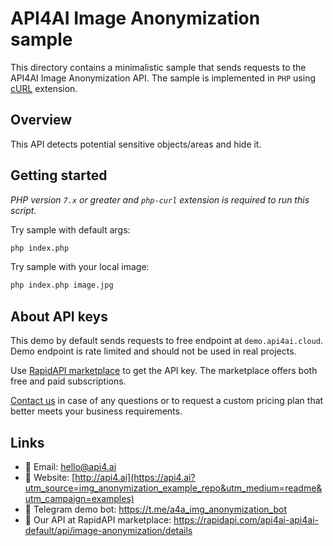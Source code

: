 # API4AI Image Anonymization sample

This directory contains a minimalistic sample that sends requests to the API4AI Image Anonymization API.
The sample is implemented in `PHP` using [cURL](https://www.php.net/manual/ru/book.curl.php) extension.


## Overview

This API detects potential sensitive objects/areas and hide it.


## Getting started

*PHP version `7.x` or greater and `php-curl` extension is required to run this script.*

Try sample with default args:

```bash
php index.php
```

Try sample with your local image:

```bash
php index.php image.jpg
```


## About API keys

This demo by default sends requests to free endpoint at `demo.api4ai.cloud`.
Demo endpoint is rate limited and should not be used in real projects.

Use [RapidAPI marketplace](https://rapidapi.com/api4ai-api4ai-default/api/image-anonymization/details) to get the API key. The marketplace offers both
free and paid subscriptions.

[Contact us](https://api4.ai/contacts?utm_source=img_anonymization_example_repo&utm_medium=readme&utm_campaign=examples) in case of any questions or to request a custom pricing plan
that better meets your business requirements.


## Links

* 📩 Email: hello@api4.ai
* 🔗 Website: [http://api4.ai](https://api4.ai?utm_source=img_anonymization_example_repo&utm_medium=readme&utm_campaign=examples)
* 🤖 Telegram demo bot: https://t.me/a4a_img_anonymization_bot
* 🔵 Our API at RapidAPI marketplace: https://rapidapi.com/api4ai-api4ai-default/api/image-anonymization/details
